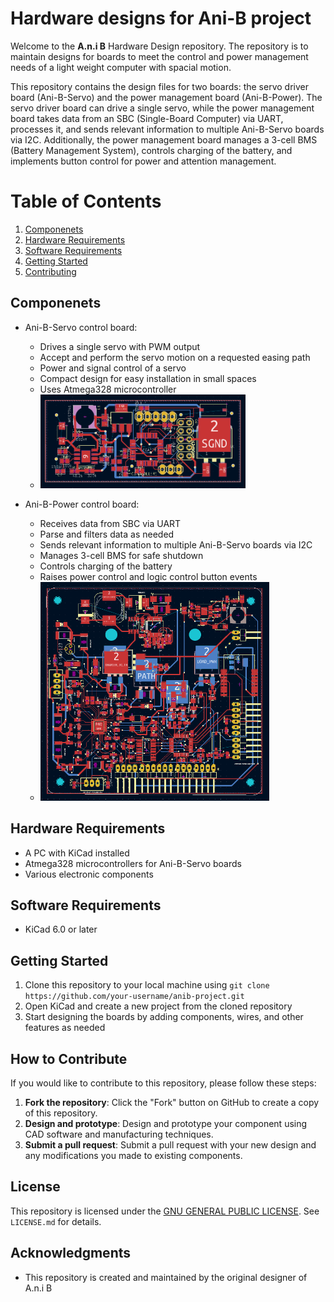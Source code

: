 Hardware designs for Ani-B project
=======================
Welcome to the **A.n.i B** Hardware Design repository. The repository is to maintain designs for boards to meet the control and power management needs of a light weight computer with spacial motion.

This repository contains the design files for two boards: the servo driver board (Ani-B-Servo) and the power management board (Ani-B-Power). The servo driver board can drive a single servo, while the power management board takes data from an SBC (Single-Board Computer) via UART, processes it, and sends relevant information to multiple Ani-B-Servo boards via I2C. Additionally, the power management board manages a 3-cell BMS (Battery Management System), controls charging of the battery, and implements button control for power and attention management.

**Table of Contents**
=======================
1. [Componenets](#componenets)
2. [Hardware Requirements](#hardware-requirements)
3. [Software Requirements](#software-requirements)
4. [Getting Started](#getting-started)
5. [Contributing](#contributing)

**Componenets**
-------------

* Ani-B-Servo control board:
	+ Drives a single servo with PWM output
	+ Accept and perform the servo motion on a requested easing path
	+ Power and signal control of a servo
	+ Compact design for easy installation in small spaces
	+ Uses Atmega328 microcontroller
    + <img src="assets/screenshots/servodriver.png" alt="Servo Driver PCB" style="height:150px;"/>

* Ani-B-Power control board:
	+ Receives data from SBC via UART 
	+ Parse and filters data as needed
	+ Sends relevant information to multiple Ani-B-Servo boards via I2C 
	+ Manages 3-cell BMS for safe shutdown
	+ Controls charging of the battery
	+ Raises power control and logic control button events
    + <img src="assets/screenshots/powercontroller.png" alt="Power Controller Board" style="height:350px;"/>

**Hardware Requirements**
-------------------------

* A PC with KiCad installed
* Atmega328 microcontrollers for Ani-B-Servo boards
* Various electronic components

**Software Requirements**
-------------------------

* KiCad 6.0 or later

**Getting Started**
-------------------

1. Clone this repository to your local machine using `git clone 
https://github.com/your-username/anib-project.git`
2. Open KiCad and create a new project from the cloned repository
3. Start designing the boards by adding components, wires, and other features as needed

**How to Contribute**
--------------------

If you would like to contribute to this repository, please follow these steps:

1. **Fork the repository**: Click the "Fork" button on GitHub to create a copy of this 
repository.
2. **Design and prototype**: Design and prototype your component using CAD software and 
manufacturing techniques.
3. **Submit a pull request**: Submit a pull request with your new design and any modifications 
you made to existing components.

**License**
-----------

This repository is licensed under the [GNU GENERAL PUBLIC LICENSE](https://github.com/itej89/ani_b_mech_designs/blob/main/LICENSE). See 
`LICENSE.md` for details.

**Acknowledgments**
------------------

* This repository is created and maintained by the original designer of A.n.i B
